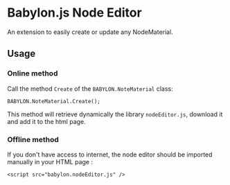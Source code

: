 # Babylon.js Node Editor

An extension to easily create or update any NodeMaterial.

## Usage
### Online method
Call the method `Create` of the `BABYLON.NoteMaterial` class: 
```
BABYLON.NoteMaterial.Create();
```
This method will retrieve dynamically the library `nodeEditor.js`, download it and add
it to the html page.

### Offline method
If you don't have access to internet, the node editor should be imported manually in your HTML page :
```
<script src="babylon.nodeEditor.js" />
``` 
